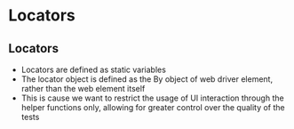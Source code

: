 # Locators

## Locators

* Locators are defined as static variables
* The locator object is defined as the By object of web driver element, rather than the web element itself
* This is cause we want to restrict the usage of UI interaction through the helper functions only, allowing for greater control over the quality of the tests

## 

## 

